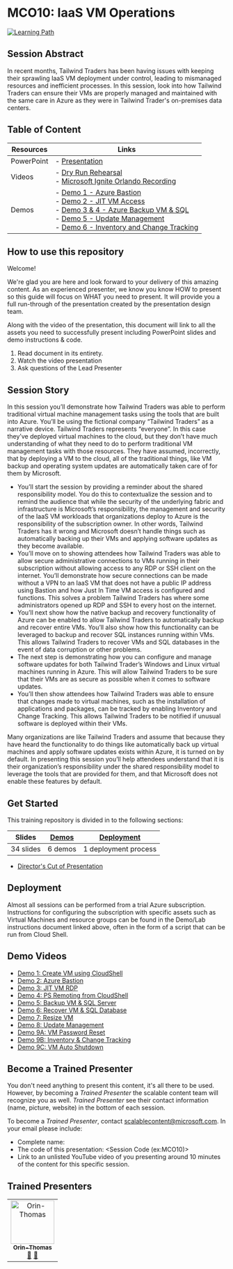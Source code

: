 # MCO10: IaaS VM Operations

[![Learning Path](https://img.shields.io/badge/Learning%20Path-MCO-fe5e00?logo=microsoft)](https://github.com/microsoft/ignite-learning-paths-training-mco)


## Session Abstract

In recent months, Tailwind Traders has been having issues with keeping their sprawling IaaS VM deployment under control, leading to mismanaged resources and inefficient processes. In this session, look into how Tailwind Traders can ensure their VMs are properly managed and maintained with the same care in Azure as they were in Tailwind Trader's on-premises data centers.


## Table of Content

| Resources          | Links                            |
|-------------------|----------------------------------|
| PowerPoint        | - [Presentation](presentations.md) |
| Videos            | - [Dry Run Rehearsal](https://globaleventcdn.blob.core.windows.net/assets/mco/mco10/MCO-10-RunThrough.mp4) <br/>- [Microsoft Ignite Orlando Recording](https://globaleventcdn.blob.core.windows.net/assets/mco/mco10/MCO_10_IGNITE.mp4) |
| Demos             | - [Demo 1 - Azure Bastion](https://github.com/microsoft/ignite-learning-paths-training-mco/blob/master/mco10/demos.md#demo-1---azure-bastion) <br/>- [Demo 2 - JIT VM Access](https://github.com/microsoft/ignite-learning-paths-training-mco/blob/master/mco10/demos.md#demo-2---just-in-time-access) <br/>- [Demo 3 & 4 - Azure Backup VM & SQL](https://github.com/microsoft/ignite-learning-paths-training-mco/blob/master/mco10/demos.md#demo-3--4---azure-iaas-vm-and-sql-backup-and-recovery) <br/>- [Demo 5 - Update Management](https://github.com/microsoft/ignite-learning-paths-training-mco/blob/master/mco10/demos.md#demo-5---azure-update-management) <br/>- [Demo 6 - Inventory and Change Tracking](https://github.com/microsoft/ignite-learning-paths-training-mco/blob/master/mco10/demos.md#demo-6---inventory-and-change-tracking) |


## How to use this repository

Welcome! 

We're glad you are here and look forward to your delivery of this amazing content. As an experienced presenter, we know you know HOW to present so this guide will focus on WHAT you need to present. It will provide you a full run-through of the presentation created by the presentation design team. 

Along with the video of the presentation, this document will link to all the assets you need to successfully present including PowerPoint slides and demo instructions &
code.

1.  Read document in its entirety.
2.  Watch the video presentation
3.  Ask questions of the Lead Presenter



## Session Story

In this session you’ll demonstrate how Tailwind Traders was able to perform traditional virtual machine management tasks using the tools that are built into Azure. You’ll be using the fictional company “Tailwind Traders” as a narrative device. Tailwind Traders represents “everyone”. In this case they’ve deployed virtual machines to the cloud, but they don’t have much understanding of what they need to do to perform traditional VM management tasks with those resources. They have assumed, incorrectly, that by deploying a VM to the cloud, all of the traditional things, like VM backup and operating system updates are automatically taken care of for them by Microsoft.

- You’ll start the session by providing a reminder about the shared responsibility model. You do this to contextualize the session and to remind the audience that while the security of the underlying fabric and infrastructure is Microsoft’s responsibility, the management and security of the IaaS VM workloads that organizations deploy to Azure is the responsibility of the subscription owner. In other words, Tailwind Traders has it wrong and Microsoft doesn’t handle things such as automatically backing up their VMs and applying software updates as they become available.
- You’ll move on to showing attendees how Tailwind Traders was able to allow secure administrative connections to VMs running in their subscription without allowing access to any RDP or SSH client on the internet. You’ll demonstrate how secure connections can be made without a VPN to an IaaS VM that does not have a public IP address using Bastion and how Just In Time VM access is configured and functions. This solves a problem Tailwind Traders has where some administrators opened up RDP and SSH to every host on the internet.
- You’ll next show how the native backup and recovery functionality of Azure can be enabled to allow Tailwind Traders to automatically backup and recover entire VMs. You’ll also show how this functionality can be leveraged to backup and recover SQL instances running within VMs. This allows Tailwind Traders to recover VMs and SQL databases in the event of data corruption or other problems.
- The next step is demonstrating how you can configure and manage software updates for both Tailwind Trader’s Windows and Linux virtual machines running in Azure. This will allow Tailwind Traders to be sure that their VMs are as secure as possible when it comes to software updates.
- You’ll then show attendees how Tailwind Traders was able to ensure that changes made to virtual machines, such as the installation of applications and packages, can be tracked by enabling Inventory and Change Tracking. This allows Tailwind Traders to be notified if unusual software is deployed within their VMs.

Many organizations are like Tailwind Traders and assume that because they have heard the functionality to do things like automatically back up virtual machines and apply software updates exists within Azure, it is turned on by default. In presenting this session you’ll help attendees understand that it is their organization’s responsibility under the shared responsibility model to leverage the tools that are provided for them, and that Microsoft does not enable these features by default.


## Get Started

This training repository is divided in to the following sections:

| **Slides** | [Demos](demos.md) | [Deployment](deployment.md) | 
|-------------------|---------------------------|--------------------------------------
| 34 slides  | 6 demos  | 1 deployment process

- [Director's Cut of Presentation](https://globaleventcdn.blob.core.windows.net/assets/mco/mco10/MCO-10-Director-Cut.mp4)



## Deployment

Almost all sessions can be performed from a trial Azure subscription. Instructions for configuring the subscription with specific assets such as Virtual Machines and resource groups can be found in the Demo/Lab instructions document linked above, often in the form of a script that can be run from Cloud Shell. 



## Demo Videos

- [Demo 1: Create VM using CloudShell](https://globaleventcdn.blob.core.windows.net/assets/mco/mco10/DEMO-01-CREATE-VM-CLOUDSHELL.mp4)
- [Demo 2: Azure Bastion](https://globaleventcdn.blob.core.windows.net/assets/mco/mco10/DEMO-02-Bastion.mp4)
- [Demo 3: JIT VM RDP](https://globaleventcdn.blob.core.windows.net/assets/mco/mco10/DEMO-03-JIT-VM-RDP.mp4)
- [Demo 4: PS Remoting from CloudShell](https://globaleventcdn.blob.core.windows.net/assets/mco/mco10/DEMO-04-PS-Remoting-CloudShell.mp4)
- [Demo 5: Backup VM & SQL Server](https://globaleventcdn.blob.core.windows.net/assets/mco/mco10/DEMO-05-Backup-VM-SQLServer.mp4)
- [Demo 6: Recover VM & SQL Database](https://globaleventcdn.blob.core.windows.net/assets/mco/mco10/DEMO-06-Recover-VM-SQLDatabase.mp4)
- [Demo 7: Resize VM](https://globaleventcdn.blob.core.windows.net/assets/mco/mco10/DEMO-07-RESIZE-VM.mp4)
- [Demo 8: Update Management](https://globaleventcdn.blob.core.windows.net/assets/mco/mco10/DEMO-08-Update-Management.mp4)
- [Demo 9A: VM Password Reset](https://globaleventcdn.blob.core.windows.net/assets/mco/mco10/DEMO-09A-VM-PASSWORD-RESET.mp4)
- [Demo 9B: Inventory & Change Tracking](https://globaleventcdn.blob.core.windows.net/assets/mco/mco10/DEMO-09B-Enable-Inventory-Change-Tracking.mp4)
- [Demo 9C: VM Auto Shutdown](https://globaleventcdn.blob.core.windows.net/assets/mco/mco10/DEMO-09C-VM-AUTO-SHUTDOWN.mp4)



## Become a Trained Presenter

You don't need anything to present this content, it's all there to be used. However, by becoming a *Trained Presenter* the scalable content team will recognize you as well. *Trained Presenter* see their contact information (name, picture, website) in the bottom of each session.  
 
To become a *Trained Presenter*, contact [scalablecontent@microsoft.com](mailto:scalablecontent@microsoft.com). In your email please include:

- Complete name:
- The code of this presentation: \<Session Code (ex:MCO10)\>
- Link to an unlisted YouTube video of you presenting around 10 minutes of the content for this specific session.


## Trained Presenters

<!-- ALL-CONTRIBUTORS-LIST:START - Do not remove or modify this section -->
<!-- prettier-ignore -->

<table>
<tr>
    <td align="center"><a href="http://orinthomas.com">
        <img src="https://avatars1.githubusercontent.com/u/44561273?s=460&v=4" width="100px;" alt="Orin-Thomas"/><br />
        <sub><b>Orin-Thomas</b></sub></a><br />
            <a href="https://github.com/microsoft/ignite-learning-paths-training-afun/commits?author=Orin-Thomas" title="talk">📢</a>
            <a href="https://github.com/microsoft/ignite-learning-paths-training-afun/commits?author=Orin-Thomas" title="Documentation">📖</a> 
    </td>
</tr></table>

<!-- ALL-CONTRIBUTORS-LIST:END -->
